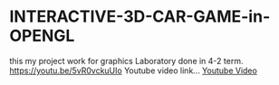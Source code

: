 # INTERACTIVE-3D-CAR-GAME-in-OPENGL
this my project work for graphics Laboratory done in 4-2 term.
https://youtu.be/5vR0vckuUIo
Youtube video link...
[Youtube Video](https://youtu.be/5vR0vckuUIo)

